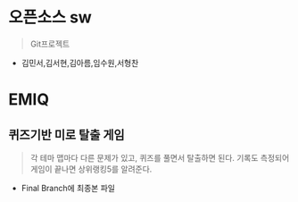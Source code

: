 # 오픈소스 sw
> Git프로젝트
* 김민서,김서현,김아름,임수원,서형찬

# EMIQ

## 퀴즈기반 미로 탈출 게임
> 각 테마 맵마다 다른 문제가 있고, 퀴즈를 풀면서 탈출하면 된다. 기록도 측정되어 게임이 끝나면 상위랭킹5를 알려준다.

- Final Branch에 최종본 파일
